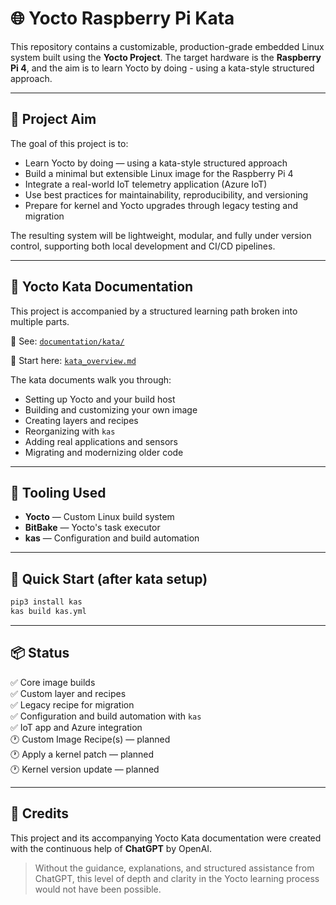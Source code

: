 # 🌐 Yocto Raspberry Pi Kata

This repository contains a customizable, production-grade embedded Linux system built using the **Yocto Project**. The target hardware is the **Raspberry Pi 4**, and the aim is to learn Yocto by doing - using a kata-style structured approach.

---

## 🎯 Project Aim

The goal of this project is to:

- Learn Yocto by doing — using a kata-style structured approach
- Build a minimal but extensible Linux image for the Raspberry Pi 4
- Integrate a real-world IoT telemetry application (Azure IoT)
- Use best practices for maintainability, reproducibility, and versioning
- Prepare for kernel and Yocto upgrades through legacy testing and migration

The resulting system will be lightweight, modular, and fully under version control, supporting both local development and CI/CD pipelines.

---

## 📘 Yocto Kata Documentation

This project is accompanied by a structured learning path broken into multiple parts.

📂 See: [`documentation/kata/`](documentation/kata/)

📑 Start here: [`kata_overview.md`](documentation/kata/kata_overview.md)

The kata documents walk you through:
- Setting up Yocto and your build host
- Building and customizing your own image
- Creating layers and recipes
- Reorganizing with `kas`
- Adding real applications and sensors
- Migrating and modernizing older code

---

## 🧰 Tooling Used

- **Yocto** — Custom Linux build system
- **BitBake** — Yocto's task executor
- **kas** — Configuration and build automation

---

## 🚀 Quick Start (after kata setup)

```bash
pip3 install kas
kas build kas.yml
```

---

## 📦 Status

✅ Core image builds  
✅ Custom layer and recipes  
✅ Legacy recipe for migration  
✅ Configuration and build automation with `kas`  
✅ IoT app and Azure integration  
🕐 Custom Image Recipe(s) — planned  
🕐 Apply a kernel patch — planned  
🕐 Kernel version update — planned  

---

## 🙌 Credits

This project and its accompanying Yocto Kata documentation were created with the continuous help of **ChatGPT** by OpenAI.

> Without the guidance, explanations, and structured assistance from ChatGPT, this level of depth and clarity in the Yocto learning process would not have been possible.